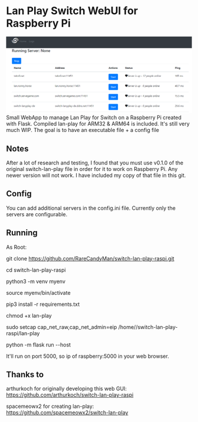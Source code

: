 # Lan Play Switch WebUI for Raspberry Pi
![Screenshot of GUI](https://github.com/halop/switch-lan-play-raspi/blob/main/screenshot.PNG)
Small WebApp to manage Lan Play for Switch  on a Raspberry Pi created with Flask.
Compiled lan-play for ARM32 & ARM64 is included.
It's still very much WIP.
The goal is to have an executable file + a config file

## Notes


After a lot of research and testing, I found that you must use v0.1.0 of the original switch-lan-play file in order for it to work on Raspberry Pi. Any newer version will not work. I have included my copy of that file in this git.


## Config

You can add additional servers in the config.ini file.
Currently only the servers are configurable. 


## Running
As Root:

git clone https://github.com/RareCandyMan/switch-lan-play-raspi.git

cd switch-lan-play-raspi

python3 -m venv myenv

source myenv/bin/activate

pip3 install -r requirements.txt

chmod +x lan-play

sudo setcap cap_net_raw,cap_net_admin=eip /home/<user>/switch-lan-play-raspi/lan-play

python -m flask run --host <ip of raspberry>

    

It'll run on port 5000, so ip of raspberry:5000 in your web browser.

## Thanks to

arthurkoch for originally developing this web GUI:
https://github.com/arthurkoch/switch-lan-play-raspi

spacemeowx2 for creating lan-play:
https://github.com/spacemeowx2/switch-lan-play

